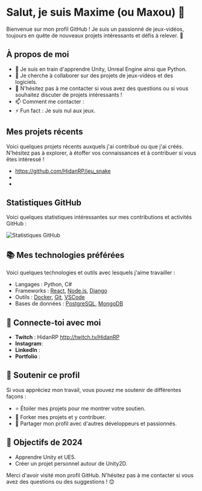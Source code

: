 # Salut, je suis **Maxime (ou Maxou)** 👋

Bienvenue sur mon profil GitHub ! Je suis un passionné de jeux-vidéos, toujours en quête de nouveaux projets intéressants et défis à relever. 🚀

## À propos de moi

- 🌱 Je suis en train d'apprendre Unity, Unreal Engine ainsi que Python.
- 👯 Je cherche à collaborer sur des projets de jeux-vidéos et des logiciels.
- 💬 N'hésitez pas à me contacter si vous avez des questions ou si vous souhaitez discuter de projets intéressants !
- 📫 Comment me contacter : 
- ⚡ Fun fact : Je suis nul aux jeux.

## Mes projets récents

Voici quelques projets récents auxquels j'ai contribué ou que j'ai créés. N'hésitez pas à explorer, à étoffer vos connaissances et à contribuer si vous êtes intéressé !

- https://github.com/HidanRP/jeu_snake
-
-

## Statistiques GitHub

Voici quelques statistiques intéressantes sur mes contributions et activités GitHub :

![Statistiques GitHub](https://github-readme-stats.vercel.app/api?username=ton-utilisateur&show_icons=true&hide_title=true&hide_rank=true&count_private=true&theme=tokyonight)

## 📚 Mes technologies préférées

Voici quelques technologies et outils avec lesquels j'aime travailler :

- Langages : Python, C#
- Frameworks : [React](https://reactjs.org/), [Node.js](https://nodejs.org/), [Django](https://www.djangoproject.com/)
- Outils : [Docker](https://www.docker.com/), [Git](https://git-scm.com/), [VSCode](https://code.visualstudio.com/)
- Bases de données : [PostgreSQL](https://www.postgresql.org/), [MongoDB](https://www.mongodb.com/)

## 💬 Connecte-toi avec moi

- **Twitch** : HidanRP http://twitch.tv/HidanRP
- **Instagram**: 
- **LinkedIn** : 
- **Portfolio** : 

## 🤝 Soutenir ce profil

Si vous appréciez mon travail, vous pouvez me soutenir de différentes façons :

- ⭐ Étoiler mes projets pour me montrer votre soutien.
- 🍴 Forker mes projets et y contribuer.
- 🎉 Partager mon profil avec d'autres développeurs et passionnés.

## 🎯 Objectifs de 2024

- Apprendre Unity et UE5.
- Créer un projet personnel autour de Unity2D.

Merci d'avoir visité mon profil GitHub. N'hésitez pas à me contacter si vous avez des questions ou des suggestions ! 😊
